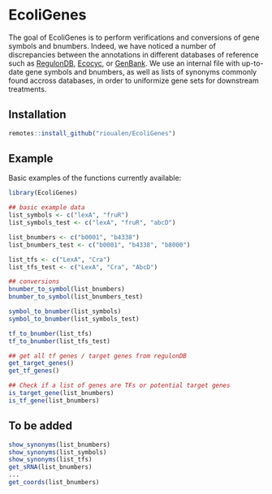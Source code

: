 
# EcoliGenes

<!-- badges: start -->
<!-- badges: end -->

The goal of EcoliGenes is to perform verifications and conversions of gene symbols and bnumbers. Indeed, we have noticed a number of discrepancies between the annotations in different databases of reference such as [RegulonDB](http://regulondb.ccg.unam.mx), [Ecocyc](https://ecocyc.org/), or [GenBank](https://www.ncbi.nlm.nih.gov/genbank/). We use an internal file with up-to-date gene symbols and bnumbers, as well as lists of synonyms commonly found accross databases, in order to uniformize gene sets for downstream treatments. 

## Installation

``` r
remotes::install_github("rioualen/EcoliGenes")
```

 
## Example

Basic examples of the functions currently available:

``` r
library(EcoliGenes)

## basic example data
list_symbols <- c("lexA", "fruR")
list_symbols_test <- c("lexA", "fruR", "abcD")

list_bnumbers <- c("b0001", "b4338")
list_bnumbers_test <- c("b0001", "b4338", "b8000")

list_tfs <- c("LexA", "Cra")
list_tfs_test <- c("LexA", "Cra", "AbcD")

## conversions
bnumber_to_symbol(list_bnumbers)
bnumber_to_symbol(list_bnumbers_test)

symbol_to_bnumber(list_symbols)
symbol_to_bnumber(list_symbols_test)

tf_to_bnumber(list_tfs)
tf_to_bnumber(list_tfs_test)

## get all tf genes / target genes from regulonDB
get_target_genes()
get_tf_genes()

## Check if a list of genes are TFs or potential target genes
is_target_gene(list_bnumbers)
is_tf_gene(list_bnumbers)
```

## To be added

``` r
show_synonyms(list_bnumbers)
show_synonyms(list_symbols)
show_synonyms(list_tfs)
get_sRNA(list_bnumbers)
...
get_coords(list_bnumbers)
```


